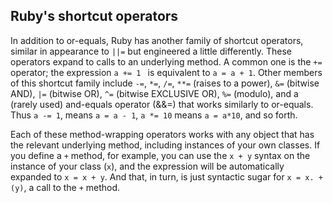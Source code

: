 ## Ruby's shortcut operators ##

In addition to or-equals, Ruby has another family of shortcut operators, similar in appearance to `||=` but engineered a little differently. These operators expand to calls to an underlying method. A common one is the `+=` operator; the expression `a += 1 ` is equivalent to `a = a + 1`. Other members of this shortcut family include `-=`, `*=`, `/=`, `**=` (raises to a power), `&=` (bitwise AND), `|=` (bitwise OR), `^=` (bitwise EXCLUSIVE OR), `%=` (modulo), and a (rarely used) and-equals operator (&&=) that works similarly to or-equals. Thus `a -= 1`, means `a = a - 1`, `a *= 10` means `a = a*10`, and so forth.

Each of these method-wrapping operators works with any object that has the relevant underlying method, including instances of your own classes. If you define a `+` method, for example, you can use the `x + y` syntax on the instance of your class (`x`), and the expression will be automatically expanded to `x = x + y`. And that, in turn, is just syntactic sugar for `x = x. + (y)`, a call to the `+` method. 
